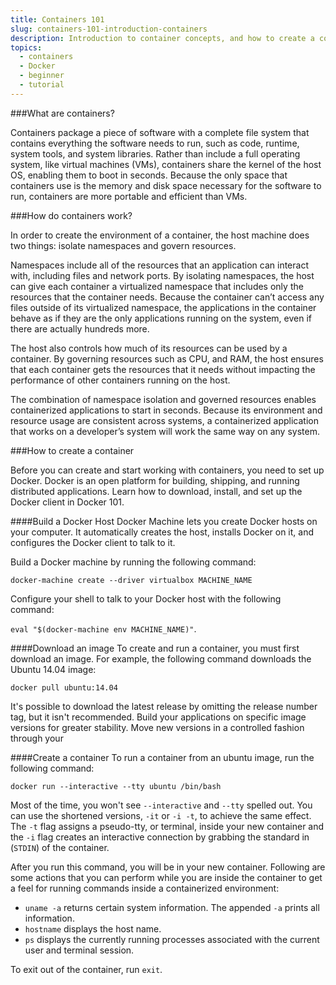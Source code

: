 ```yaml
---
title: Containers 101
slug: containers-101-introduction-containers
description: Introduction to container concepts, and how to create a container using Docker
topics:
  - containers
  - Docker
  - beginner
  - tutorial
---
```


###What are containers?

Containers package a piece of software with a complete file system that contains everything the software needs to run, such as code, runtime, system tools, and system libraries. Rather than include a full operating system, like virtual machines (VMs), containers share the kernel of the host OS, enabling them to boot in seconds. Because the only space that containers use is the memory and disk space necessary for the software to run, containers are more portable and efficient than VMs.

###How do containers work?

In order to create the environment of a container, the host machine
does two things: isolate namespaces and govern resources.

Namespaces include all of the resources that an application can interact with,
including files and network ports. By isolating namespaces, the host can
give each container a virtualized namespace that includes only the resources
that the container needs. Because the container can’t access any files
outside of its virtualized namespace, the applications in the container behave as if they are
the only applications running on the system, even if there are actually hundreds more.

The host also controls how much of its resources can be used by a container.
By governing resources such as CPU, and RAM, the
host ensures that each container gets the resources that it needs without
impacting the performance of other containers running on the host.

The combination of namespace isolation and governed resources enables
containerized applications to start in seconds.  Because its environment and
resource usage are consistent across systems, a containerized application
that works on a developer’s system will work the same way on any system.

###How to create a container

Before you can create and start working with containers, you need to set up Docker. Docker is an open platform for building, shipping, and running distributed applications. Learn how to download, install, and set up the Docker client in Docker 101. <!--link to Docker 101-->

####Build a Docker Host
Docker Machine lets you create Docker hosts on your computer. It automatically creates the host, installs Docker on it, and configures the Docker client to talk to it.

Build a Docker machine by running the following command:

`docker-machine create --driver virtualbox MACHINE_NAME`

Configure your shell to talk to your Docker host with the following command:

`eval "$(docker-machine env MACHINE_NAME)"`.

####Download an image
To create and run a container, you must first download an image. For example, the following command downloads the Ubuntu 14.04 image:

`docker pull ubuntu:14.04`

It's possible to download the latest release by omitting the release number tag, but it isn't recommended. Build your applications on specific image versions for greater stability. Move new versions in a controlled fashion through your <!--[CI/CD pipeline](link-to-ci-cd-tutorial).-->

####Create a container
To run a container from an ubuntu image, run the following command:

`docker run --interactive --tty ubuntu /bin/bash`

Most of the time, you won't see `--interactive` and `--tty` spelled out.
You can use the shortened versions, `-it` or `-i -t`, to
achieve the same effect. The `-t` flag assigns a pseudo-tty, or terminal, inside your new container and the `-i` flag creates an interactive connection by grabbing the standard in (`STDIN`) of the container.

After you run this command, you will be in your new container.
Following are some actions that you can perform while you are
inside the container to get a feel for running commands inside a containerized environment:

 * `uname -a` returns certain system information. The appended `-a` prints all information.
 * `hostname` displays the host name.
 * `ps` displays the currently running processes associated with the current user and terminal session.

To exit out of the container, run `exit`.
